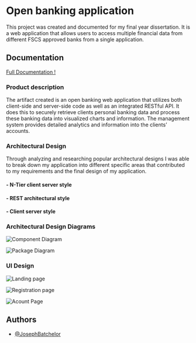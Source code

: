 
# Open banking application

This project was created and documented for my final year dissertation. It is a web application that allows users to access multiple financial data from different FSCS approved banks from a single application.



## Documentation

[Full Documentation !](https://github.com/JosephBatchelor/Open-banking-Application-project/blob/main/Dissertation.pdf)

### Product description
The artifact created is an open banking web application that utilizes both client-side and server-side code as well as an integrated
RESTful API. It does this to securely retrieve clients personal banking data and process these banking data into visualized charts 
and information. The management system provides detailed analytics and information into the clients’ accounts.

### Architectural Design
Through analyzing and researching popular architectural designs I was able to break down my application into different specific 
areas that contributed to my requirements and the final design of my application.

#### - N-Tier client server style

#### - REST architectural style

#### - Client server style

### Architectural Design Diagrams 






![Component Diagram](https://github.com/JosephBatchelor/Open-banking-Application-project/blob/main/RDME/Figure5.png)

![Package Diagram](https://github.com/JosephBatchelor/Open-banking-Application-project/blob/main/RDME/Figure6.png)

### UI Design
![Landing page](https://github.com/JosephBatchelor/Open-banking-Application-project/blob/main/RDME/Figure14.png)

![Registration page](https://github.com/JosephBatchelor/Open-banking-Application-project/blob/main/RDME/figure16.png)

![Acount Page](https://github.com/JosephBatchelor/Open-banking-Application-project/blob/main/RDME/figure18.png)


## Authors

- [@JosephBatchelor](https://github.com/JosephBatchelor)

